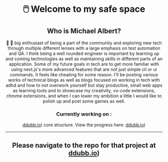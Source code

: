 <div align=center>
  
# 🖱️ Welcome to my safe space
  
## **Who is Michael Albert?**
  🧔 🎉 big enthusiast of being a part of the community and exploring new tech through multiple different lenses with a large emphasis on test automation and QA. I think being a well rounded engineer is important by learning up and coming technologies as well as maintaining skills in different parts of an application. Some of my future goals in tech are to get more familiar with using next.js's more advanced features that are not just simple cli or ui commands. It feels like cheating for some reason. I'll be posting various works of technical blogs as well as blogs focused on working in tech with adhd and how to not overwork yourself but stay productive, small web apps as learning tools and to showcase my creativity, vs-code extensions, chrome extensions, and when I can lower my ambition a little I would like to polish up and post some games as well.
  
### **Currently working on :**
[ddubb.io](http://ddubb.io)) core structure. View the progress here: [ddubb.io](http://www.github.com/mta63089/ddubb-io))
  
  
  ---
  
## Please navigate to the repo for that project at [ddubb.io](http://ddubb.io))
  
</div>

